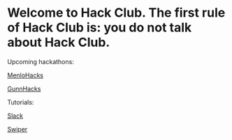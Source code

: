 # Welcome to Hack Club. The first rule of Hack Club is: you do not talk about Hack Club.


Upcoming hackathons:

[MenloHacks](http://www.menlohacks.com)

[GunnHacks](http://www.gunnhacks.com)

Tutorials:

[Slack](https://github.com/hackclub/hackclub/blob/master/SLACK.md)

[Swiper](https://github.com/hackclub/hackclub/tree/master/workshops/swiper)
